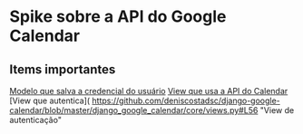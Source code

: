 # Spike sobre a API do Google Calendar

## Items importantes

[Modelo que salva a credencial do usuário](
    https://github.com/deniscostadsc/django-google-calendar/blob/master/django_google_calendar/core/models.py#L7 
    "Modelo de credencial")
[View que usa a API do Calendar](
    https://github.com/deniscostadsc/django-google-calendar/blob/master/django_google_calendar/core/views.py#L29
    "View de index")
[View que autentica](
    https://github.com/deniscostadsc/django-google-calendar/blob/master/django_google_calendar/core/views.py#L56
    "View de autenticação"

